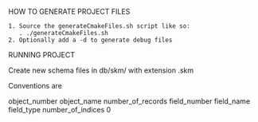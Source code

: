 HOW TO GENERATE PROJECT FILES

    1. Source the generateCmakeFiles.sh script like so:
       . ./generateCmakeFiles.sh
    2. Optionally add a -d to generate debug files

RUNNING PROJECT

Create new schema files in db/skm/ with extension .skm

Conventions are

object_number object_name number_of_records
  field_number field_name field_type number_of_indices
0 